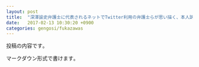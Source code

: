 ```yaml
---
layout: post
title:  "深澤諭史弁護士に代表されるネットでTwitter利用の弁護士らが思い描く、本人訴訟の実態"
date:   2017-02-13 10:30:20 +0900
categories: gengosi/fukazawas
---
```

投稿の内容です｡

マークダウン形式で書けます｡

